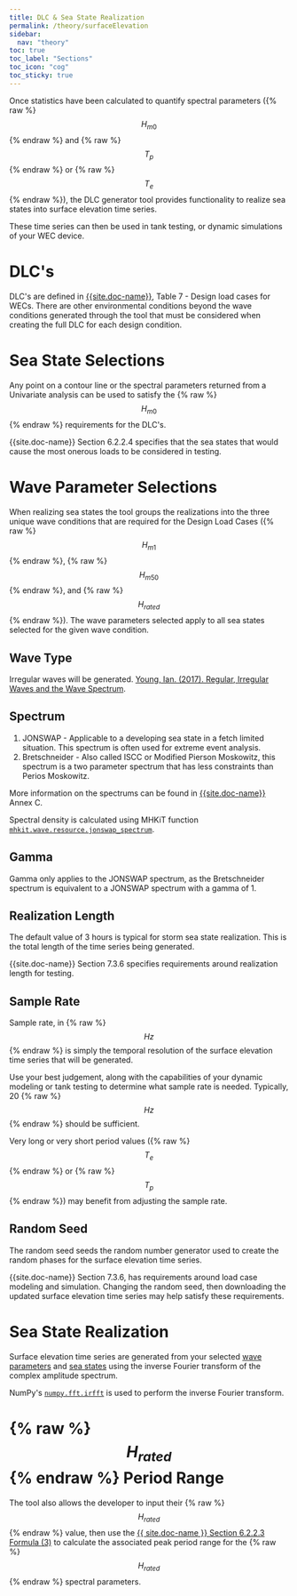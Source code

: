 ```yaml
---
title: DLC & Sea State Realization
permalink: /theory/surfaceElevation
sidebar:
  nav: "theory"
toc: true
toc_label: "Sections"
toc_icon: "cog"
toc_sticky: true
---
```


Once statistics have been calculated to quantify spectral parameters ({% raw %}$$ H_{m0} $${% endraw %} and {% raw %}$$ T_p $${% endraw %} or {% raw %}$$ T_e $${% endraw %}), the DLC generator tool provides functionality to realize sea states into surface elevation time series.  

These time series can then be used in tank testing, or dynamic simulations of your WEC device.

# DLC's <!-- omit in toc -->

DLC's are defined in [{{site.doc-name}}]({{site.doc-link}}), Table 7 - Design load cases for WECs. There are other environmental conditions beyond the wave conditions generated through the tool that must be considered when creating the full DLC for each design condition.  

<!-- # Sea State Realizationomit in toc -->

# Sea State Selections<!-- omit in toc -->

Any point on a contour line or the spectral parameters returned from a Univariate analysis can be used to satisfy the {% raw %}$$ H_{m0} $${% endraw %} requirements for the DLC's.

{{site.doc-name}} Section 6.2.2.4 specifies that the sea states that would cause the most onerous loads to be considered in testing.  

# Wave Parameter Selections<!-- omit in toc -->

When realizing sea states the tool groups the realizations into the three unique wave conditions that are required for the Design Load Cases ({% raw %}$$ H_{m1} $${% endraw %}, {% raw %}$$ H_{m50} $${% endraw %}, and {% raw %}$$ H_{rated} $${% endraw %}).  The wave parameters selected apply to all sea states selected for the given wave condition.

## Wave Type<!-- omit in toc -->

Irregular waves will be generated. [Young, Ian. (2017). Regular, Irregular Waves and the Wave Spectrum](https://www.researchgate.net/publication/316336871_Regular_Irregular_Waves_and_the_Wave_Spectrum).

## Spectrum<!-- omit in toc -->

1. JONSWAP - Applicable to a developing sea state in a fetch limited situation. This spectrum is often used for extreme event analysis.
2. Bretschneider - Also called ISCC or Modified Pierson Moskowitz, this spectrum is a two parameter spectrum that has less constraints than Perios Moskowitz.

More information on the spectrums can be found in [{{site.doc-name}}]({{site.doc-link}}) Annex C.

Spectral density is calculated using MHKiT function [`mhkit.wave.resource.jonswap_spectrum`](https://mhkit-software.github.io/MHKiT/mhkit-python/api.wave.html#mhkit.wave.resource.jonswap_spectrum).

## Gamma<!-- omit in toc -->

Gamma only applies to the JONSWAP spectrum, as the Bretschneider spectrum is equivalent to a JONSWAP spectrum with a gamma of 1.

## Realization Length<!-- omit in toc -->

The default value of 3 hours is typical for storm sea state realization.  This is the total length of the time series being generated.

{{site.doc-name}} Section 7.3.6 specifies requirements around realization length for testing.

## Sample Rate<!-- omit in toc -->

Sample rate, in {% raw %}$$ Hz $${% endraw %} is simply the temporal resolution of the surface elevation time series that will be generated.  

Use your best judgement, along with the capabilities of your dynamic modeling or tank testing to determine what sample rate is needed.  Typically, 20 {% raw %}$$ Hz $${% endraw %} should be sufficient.  

Very long or very short period values ({% raw %}$$ T_e $${% endraw %} or {% raw %}$$ T_p $${% endraw %}) may benefit from adjusting the sample rate.

## Random Seed<!-- omit in toc -->

The random seed seeds the random number generator used to create the random phases for the surface elevation time series.  
 
{{site.doc-name}} Section 7.3.6, has requirements around load case modeling and simulation.  Changing the random seed, then downloading the updated surface elevation time series may help satisfy these requirements.

# Sea State Realization<!-- omit in toc -->

Surface elevation time series are generated from your selected [wave parameters](#wave-parameter-selections) and [sea states](#sea-state-selections) using the inverse Fourier transform of the complex amplitude spectrum.

NumPy's [`numpy.fft.irfft`](https://numpy.org/doc/stable/reference/generated/numpy.fft.irfft.html) is used to perform the inverse Fourier transform.


# {% raw %}$$ H_{rated} $${% endraw %} Period Range 

The tool also allows the developer to input their {% raw %}$$ H_{rated} $${% endraw %} value, then use the [{{ site.doc-name }} Section 6.2.2.3 Formula (3)]({{site.url}}/theory/stats#univariate-methods) to calculate the associated peak period range for the {% raw %}$$ H_{rated} $${% endraw %} spectral parameters.





